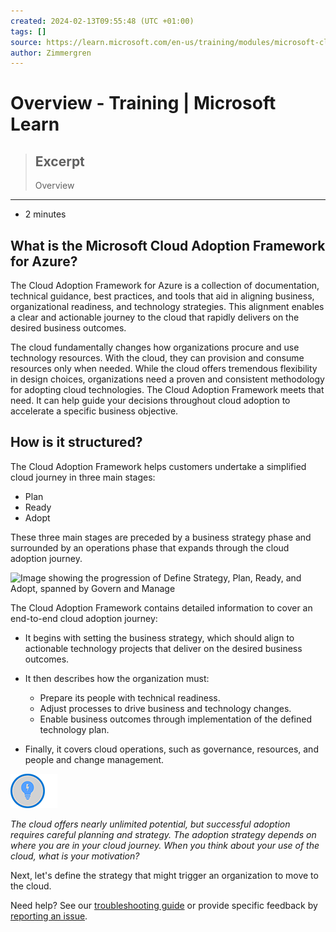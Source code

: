 ```yaml
---
created: 2024-02-13T09:55:48 (UTC +01:00)
tags: []
source: https://learn.microsoft.com/en-us/training/modules/microsoft-cloud-adoption-framework-for-azure/2-cloud-adoption-framework-overview
author: Zimmergren
---
```


# Overview - Training | Microsoft Learn

> ## Excerpt
> Overview

---
-   2 minutes

## What is the Microsoft Cloud Adoption Framework for Azure?

The Cloud Adoption Framework for Azure is a collection of documentation, technical guidance, best practices, and tools that aid in aligning business, organizational readiness, and technology strategies. This alignment enables a clear and actionable journey to the cloud that rapidly delivers on the desired business outcomes.

The cloud fundamentally changes how organizations procure and use technology resources. With the cloud, they can provision and consume resources only when needed. While the cloud offers tremendous flexibility in design choices, organizations need a proven and consistent methodology for adopting cloud technologies. The Cloud Adoption Framework meets that need. It can help guide your decisions throughout cloud adoption to accelerate a specific business objective.

## How is it structured?

The Cloud Adoption Framework helps customers undertake a simplified cloud journey in three main stages:

-   Plan
-   Ready
-   Adopt

These three main stages are preceded by a business strategy phase and surrounded by an operations phase that expands through the cloud adoption journey.

![Image showing the progression of Define Strategy, Plan, Ready, and Adopt, spanned by Govern and Manage](ic-caf-2.jpg)

The Cloud Adoption Framework contains detailed information to cover an end-to-end cloud adoption journey:

-   It begins with setting the business strategy, which should align to actionable technology projects that deliver on the desired business outcomes.
    
-   It then describes how the organization must:
    
    -   Prepare its people with technical readiness.
    -   Adjust processes to drive business and technology changes.
    -   Enable business outcomes through implementation of the defined technology plan.
-   Finally, it covers cloud operations, such as governance, resources, and people and change management.
    

![Icon of lightbulb](001BeginAzurePrerequisitit/034_INIZIO%20Overview%20-%20Training%20%20Microsoft%20Learn/lightbulb.png)

_The cloud offers nearly unlimited potential, but successful adoption requires careful planning and strategy. The adoption strategy depends on where you are in your cloud journey. When you think about your use of the cloud, what is your motivation?_

Next, let's define the strategy that might trigger an organization to move to the cloud.

Need help? See our [troubleshooting guide](https://learn.microsoft.com/en-us/training/support/troubleshooting?uid=learn-wwl.microsoft-cloud-adoption-framework-for-azure-v1-1.2-cloud-adoption-framework-overview&documentId=6746b392-8d47-a61d-9e53-1933c2b43a09&versionIndependentDocumentId=7e458afc-a8bd-f82b-de9e-f3282242e4ae&contentPath=%2FMicrosoftDocs%2Flearn-pr%2Fblob%2Flive%2Flearn-pr%2Fwwl-mba%2Fmicrosoft-cloud-adoption-framework-for-azure%2F2-cloud-adoption-framework-overview.yml&url=https%3A%2F%2Flearn.microsoft.com%2Fen-us%2Ftraining%2Fmodules%2Fmicrosoft-cloud-adoption-framework-for-azure%2F2-cloud-adoption-framework-overview%3Fns-enrollment-type%3Dlearningpath%26ns-enrollment-id%3Dlearn.wwl.microsoft-azure-architect-design-prerequisites&author=tozimmergren) or provide specific feedback by [reporting an issue](https://learn.microsoft.com/en-us/training/support/troubleshooting?uid=learn-wwl.microsoft-cloud-adoption-framework-for-azure-v1-1.2-cloud-adoption-framework-overview&documentId=6746b392-8d47-a61d-9e53-1933c2b43a09&versionIndependentDocumentId=7e458afc-a8bd-f82b-de9e-f3282242e4ae&contentPath=%2FMicrosoftDocs%2Flearn-pr%2Fblob%2Flive%2Flearn-pr%2Fwwl-mba%2Fmicrosoft-cloud-adoption-framework-for-azure%2F2-cloud-adoption-framework-overview.yml&url=https%3A%2F%2Flearn.microsoft.com%2Fen-us%2Ftraining%2Fmodules%2Fmicrosoft-cloud-adoption-framework-for-azure%2F2-cloud-adoption-framework-overview%3Fns-enrollment-type%3Dlearningpath%26ns-enrollment-id%3Dlearn.wwl.microsoft-azure-architect-design-prerequisites&author=tozimmergren#report-feedback).
